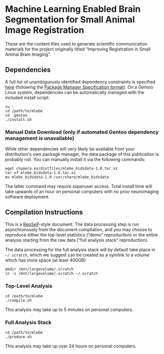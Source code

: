 # Machine Learning Enabled Brain Segmentation for Small Animal Image Registration

These are the content files used to generate scientific communication materials for the project originally titled “Improving Registration in Small Animal Brain Imaging”.

## Dependencies

A full list of unambiguously identified dependency constraints is specified [here](.gentoo/sci-publications/mlebe/mlebe-99999.ebuild) (following the [Package Manager Specification format](https://dev.gentoo.org/~ulm/pms/head/pms.html#x1-690008.2)).
On a Gentoo Linux system, dependencies can be automatically managed with the included install script:

```
su -
cd /path/to/mlebe
cd .gentoo
./install.sh
```

### Manual Data Download (only if automated Gentoo dependency management is unavailable)

While other dependencies will very likely be available from your distribution's own package manager, the data package of this publication is probably not.
You can manually install it via the following commands:

```
wget chymera.eu/distfiles/mlebe_bidsdata-1.0.tar.xz
tar xf mlebe_bidsdata-1.0.tar.xz
mv mlebe_bidsdata-1.0 /usr/share/mlebe_bidsdata
```

The latter command may require superuser access.
Total install time will take upwards of an hour on personal computers with no prior neuroimaging software deployment.

## Compilation Instructions

This is a [RepSeP](https://github.com/TheChymera/RepSeP)-style document.
The data processing step is run asynchronously from the document compilation, and you may choose to reproduce either the top-level statistics (“demo” reproduction) or the entire analysis starting from the raw data (“full analysis stack” reproduction).

The data processing for the full analysis stack will by default take place in `~/.scratch`, which we suggest can be created as a symlink to a volume which has more space (at least 400GB):

```
mkdir /mnt/largevolume/.scratch
ln -s /mnt/largevolume/.scratch ~/.scratch
```

### Top-Level Analysis

```
cd /path/to/mlebe
./compile.sh
```

This analysis may take up to 5 minutes on personal computers.

### Full Analysis Stack

```
cd /path/to/mlebe
./produce.sh
```

This analysis may take up over 24 hours on personal computers.
